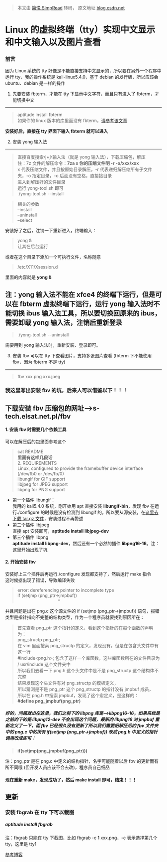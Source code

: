 > 本文由 [简悦 SimpRead](http://ksria.com/simpread/) 转码， 原文地址 [blog.csdn.net](https://blog.csdn.net/weixin_43669969/article/details/104577615?utm_medium=distribute.pc_aggpage_search_result.none-task-blog-2~aggregatepage~first_rank_v2~rank_aggregation-20-104577615.pc_agg_rank_aggregation&utm_term=linux%E7%BB%88%E7%AB%AF%E6%98%BE%E7%A4%BA%E5%9B%BE%E7%89%87&spm=1000.2123.3001.4430)

Linux 的虚拟终端（tty）实现中文显示和中文输入以及图片查看
=================================

### 前言

因为 Linux 系统的 tty 好像是不能直接支持中文显示的，所以要在另外一个程序中运行 tty，我的操作系统是 kali-linux5.4.0，基于 debian 的发行版，所以应该会 ubuntu、debian 是一样的操作

1. 先要安装 fbterm，才能在 tty 下显示中文字符，而且只有进入了 fbterm，才能切换中文
----------------------------------------------------

> aptitude install fbterm  
> 如果你的 linux 版本的库里面没有 fbterm，[请参考该文章](https://www.jianshu.com/p/cb690fc395ee)

**安装好后，直接在 tty 界面下输入 fbterm 就可以进入**

2. 安装 yong 输入法
--------------

> 直接百度搜索小小输入法（就是 yong 输入法），下载压缩包，解压  
> 住：7z 文件的解压命令：**7za x 你的压缩文件明 -r -o/xxx/xxx**  
> x 代表压缩文件，并且按原始目录解压，-r 代表递归解压缩所有子文件夹，-o 指定目录，-o 后面没有空格，直接接目录  
> 进入到解压好的文件目录  
> 运行 yong-tool.sh 即可  
> ./yong-tool.sh --install

> 相关的参数  
> –install  
> –uninstall  
> –select

安装好了之后，注销一下重新进入，终端输入：

> yong &  
> 让其在后台运行

或者在这个目录下添加一个可执行文件，名称随意

> /etc/X11/Xsession.d

里面的内容就是 **yong &**

注：yong 输入法不能在 xfce4 的终端下运行，但是可以在 fbterm 虚拟终端下运行，运行 yong 输入法时不能切换 ibus 输入法工具，所以要切换回原来的 ibus，需要卸载 yong 输入法，注销后重新登录
----------------------------------------------------------------------------------------------------------------

> ./yong-tool.sh --uninstall

需要用到 yong 输入法时，重新安装、登录即可。

3. 安装 fbv 可以在 tty 下查看图片，支持多张图片查看 (fbterm 下不能使用 fbv，因为 fbterm 不是 tty)
--------------------------------------------------------------------

> fbv xxx.png xxx.jpeg

### 我这里写出安装 fbv 的坑，后来人可以借鉴以下！！！

下载安装 fbv 压缩包的网址——>s-tech.elsat.net.pl/fbv
-----------------------------------------

#### 1. 安装 fbv 时需要几个依赖工具

可以在解压后的包里面参考这个

> cat README  
> **里面有这样几段话**  
> 2. REQUIREMENTS  
> Linux, configured to provide the framebuffer device interface  
> (/dev/fb0 or /dev/fb/0)  
> libungif for GIF support  
> libjpeg for JPEG support  
> libpng for PNG support

*   第一个插件 libungif：  
    我用的 kali5.4.0 系统，刚开始用 apt 直接安装 **libungif-bin**，发现 fbv 在运行./configure 的时候是没有检测到 libungif 的，所以要从源安装，在[这里去下载 tar.gz 文件](https://sourceforge.net/projects/giflib/files/libungif-4.x/libungif-4.1.4/)，安装过程不再赘述
*   第二个插件 libjpeg  
    直接 apt 安装即可，**aptitude install libjpeg-dev**
*   第三个插件 libpng  
    **aptitude install libpng-dev**，然后还有一个必然的插件 **libpng16-16**。注：这里开始出现了坑

#### 2. 开始安装 fbv

安装好上三个插件后再运行./configure 发现都支持了，然后运行 make 指令  
这时候据出现了错误，导致编译失败

> error: dereferencing pointer to incomplete type  
> if (setjmp (png_ptr->jmpbuf))  
>                                  ^

并且问题是出在 png.c 这个源文件的 if (setjmp (png_ptr->jmpbuf)) 语句，报错类型是指针指向不完整的结构类型，作为一个程序员就要找到原因所在：

> 首先查看 png_ptr 这个指针的定义，看到这个指针的在每个函数的声明为：  
> png_structp png_ptr;  
> 在 vim 里面搜索 png_structp 的定义，发现没有，但是在包含头文件中有这一行  
> #include<png.h>; 包含了这样一个库函数，这些库函数所在的文件目录为 / usr/include 这个文件夹中  
> 所以我们去看一下 png.h 这个头文件中是不是 png_structp 这个结构体不完整  
> 结果发现这个头文件有对 png_structp 的模板定义，  
> 所以猜测是不是 png_ptr 这个 png_structp 的指针没有 jmpbuf 成员，  
> 所以在 png.h 中搜索 jmpbuf，发现了这个宏定义，是这样的：  
> **#define png_jmpbuf(png_ptr)**

##### 好的，问题就出在这里，我们之前下的 libpng 库是——>libpng16-16，如果系统是之前的下的是 libpng12-dev 不会出现这个问题，最新的 libpng16 对 jmpbuf 重新定义了一下，而 fbv 已经很久没有更新了所以我们需要把解压后的 fbv 文件夹中的 png.c 中的所有 if(setjmp (png_ptr->jmpbuf)) 改成 png.h 中定义的指针调用改成即可：

> **if(setjmp(png_jmpbuf(png_ptr)))**

注：png_ptr 是在 png.c 中定义的结构指针，名字可能随着以后 fbv 的更新而有所不同哦 (但开发人员应该不会去改)，程序员自己细品

#### 现在重新 make，发现成功了，然后 make install 即可，结束！！！

更新
--

### 安装 fbgrab 在 tty 下可以截图

##### aptitude install fbgrab

注：fbgrab 只能在 tty 下截图，比如 fbgrab -c 1 xxx.png，-c 表示选择第几个 tty，这里是 tty1

[参考博客](https://www.jianshu.com/p/cb690fc395ee)